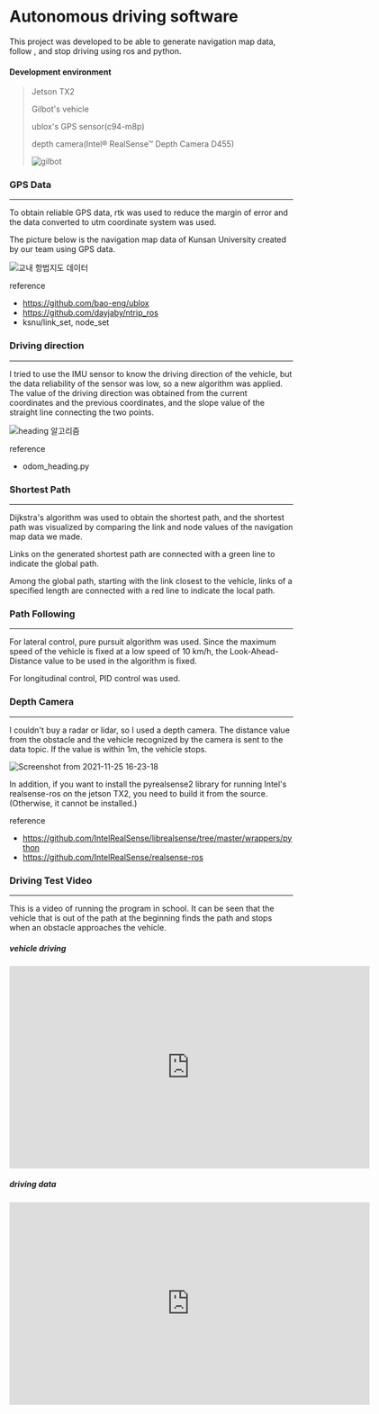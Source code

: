 # Autonomous driving software

This project was developed to be able to generate navigation map data, follow , and stop driving using ros and python.

#### Development environment
> Jetson TX2
> 
> Gilbot's vehicle
> 
> ublox's GPS sensor(c94-m8p)
> 
> depth camera(Intel® RealSense™ Depth Camera D455)
> 
> ![gilbot](https://user-images.githubusercontent.com/60971835/145783801-ea147618-47c3-4921-992f-9b91a93b157c.png)


### GPS Data
---

To obtain reliable GPS data, rtk was used to reduce the margin of error and the data converted to utm coordinate system was used.

The picture below is the navigation map data of Kunsan University created by our team using GPS data.

![교내 항법지도 데이터](https://user-images.githubusercontent.com/60971835/145800246-aa256f5d-a76e-40bd-8369-500ee5d49b5f.png)

reference
+ https://github.com/bao-eng/ublox
+ https://github.com/dayjaby/ntrip_ros
+ ksnu/link_set, node_set


### Driving direction
---

I tried to use the IMU sensor to know the driving direction of the vehicle, but the data reliability of the sensor was low, so a new algorithm was applied. The value of the driving direction was obtained from the current coordinates and the previous coordinates, and the slope value of the straight line connecting the two points.

![heading 알고리즘](https://user-images.githubusercontent.com/60971835/145800237-cfdd2257-aeb2-4fbd-bb6a-228f4eb89eae.png)

reference
+ odom_heading.py


### Shortest Path
---

Dijkstra's algorithm was used to obtain the shortest path, and the shortest path was visualized by comparing the link and node values of the navigation map data we made.

Links on the generated shortest path are connected with a green line to indicate the global path.

Among the global path, starting with the link closest to the vehicle, links of a specified length are connected with a red line to indicate the local path.


### Path Following
---

For lateral control, pure pursuit algorithm was used. Since the maximum speed of the vehicle is fixed at a low speed of 10 km/h, the Look-Ahead-Distance value to be used in the algorithm is fixed.

For longitudinal control, PID control was used.


### Depth Camera
---

I couldn't buy a radar or lidar, so I used a depth camera. The distance value from the obstacle and the vehicle recognized by the camera is sent to the data topic. If the value is within 1m, the vehicle stops.

![Screenshot from 2021-11-25 16-23-18](https://user-images.githubusercontent.com/60971835/145809722-aeec1403-d55a-4687-83bf-d84e07784393.png)

In addition, if you want to install the pyrealsense2 library for running Intel's realsense-ros on the jetson TX2, you need to build it from the source. (Otherwise, it cannot be installed.)

reference
+ https://github.com/IntelRealSense/librealsense/tree/master/wrappers/python
+ https://github.com/IntelRealSense/realsense-ros

### Driving Test Video
---

This is a video of running the program in school. It can be seen that the vehicle that is out of the path at the beginning finds the path and stops when an obstacle approaches the vehicle.

##### vehicle driving

<iframe width="640" height="360" src="https://youtu.be/WpKtygzY7_A" frameborder="0" gesture="media" allowfullscreen=""></iframe>


##### driving data

<iframe width="640" height="360" src="https://youtu.be/MrNorOyhIks" frameborder="0" gesture="media" allowfullscreen=""></iframe>
